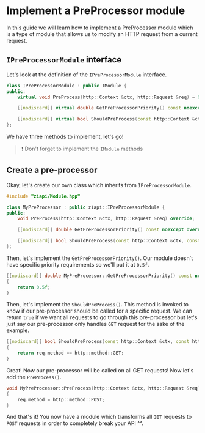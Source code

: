 # Implement a PreProcessor module

In this guide we will learn how to implement a PreProcessor module which is a type of module that allows us to modify an HTTP request from a current request.

## `IPreProcessorModule` interface

Let's look at the definition of the `IPreProcessorModule` interface.

```c++
class IPreProcessorModule : public IModule {
public:
    virtual void PreProcess(http::Context &ctx, http::Request &req) = 0;

    [[nodiscard]] virtual double GetPreProcessorPriority() const noexcept = 0;

    [[nodiscard]] virtual bool ShouldPreProcess(const http::Context &ctx, const http::Request &req) const = 0;
};
```

We have three methods to implement, let's go!

> :exclamation: Don't forget to implement the `IModule` methods

## Create a pre-processor

Okay, let's create our own class which inherits from `IPreProcessorModule`.

```c++
#include "ziapi/Module.hpp"

class MyPreProcessor : public ziapi::IPreProcessorModule {
public:
    void PreProcess(http::Context &ctx, http::Request &req) override;

    [[nodiscard]] double GetPreProcessorPriority() const noexcept override;

    [[nodiscard]] bool ShouldPreProcess(const http::Context &ctx, const http::Request &req) const override;
};
```

Then, let's implement the `GetPreProcessorPriority()`. Our module doesn't have specific priority requirements so we'll put it at `0.5f`.

```c++
[[nodiscard]] double MyPreProcessor::GetPreProcessorPriority() const noexcept
{
    return 0.5f;
}
```

Then, let's implement the `ShouldPreProcess()`. This method is invoked to know if our pre-processor should be called for a specific request. We can return `true` if we want all requests to go through this pre-processor but let's just say our pre-processor only handles `GET` request for the sake of the example.

```c++
[[nodiscard]] bool ShouldPreProcess(const http::Context &ctx, const http::Request &req) const
{
    return req.method == http::method::GET;
}
```

Great! Now our pre-processor will be called on all GET requests! Now let's add the `PreProcess()`.

```c++
void MyPreProcessor::PreProcess(http::Context &ctx, http::Request &req)
{
    req.method = http::method::POST;
}
```

And that's it! You now have a module which transforms all `GET` requests to `POST` requests in order to completely break your API ^^.
